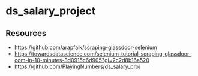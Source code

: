 # ds_salary_project

## Resources
* https://github.com/arapfaik/scraping-glassdoor-selenium
* https://towardsdatascience.com/selenium-tutorial-scraping-glassdoor-com-in-10-minutes-3d0915c6d905?gi=2c2d8b16a520
* https://github.com/PlayingNumbers/ds_salary_proj


